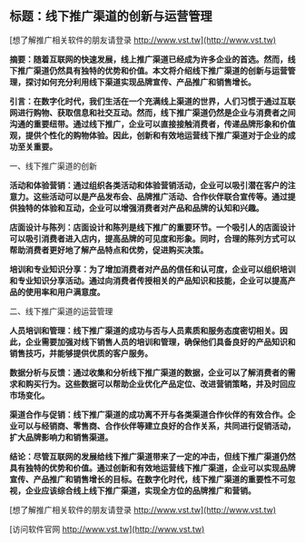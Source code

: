 ## **标题：线下推广渠道的创新与运营管理**

[想了解推广相关软件的朋友请登录 http://www.vst.tw](http://www.vst.tw)

**摘要：随着互联网的快速发展，线上推广渠道已经成为许多企业的首选。然而，线下推广渠道仍然具有独特的优势和价值。本文将介绍线下推广渠道的创新与运营管理，探讨如何充分利用线下渠道实现品牌宣传、产品推广和销售增长。**

**引言：在数字化时代，我们生活在一个充满线上渠道的世界，人们习惯于通过互联网进行购物、获取信息和社交互动。然而，线下推广渠道仍然是企业与消费者之间沟通的重要纽带。通过线下推广，企业可以直接接触消费者，传递品牌形象和价值观，提供个性化的购物体验。因此，创新和有效地运营线下推广渠道对于企业的成功至关重要。**

一、线下推广渠道的创新

**活动和体验营销：通过组织各类活动和体验营销活动，企业可以吸引潜在客户的注意力。这些活动可以是产品发布会、品牌推广活动、合作伙伴联合宣传等。通过提供独特的体验和互动，企业可以增强消费者对产品和品牌的认知和兴趣。**

**店面设计与陈列：店面设计和陈列是线下推广的重要环节。一个吸引人的店面设计可以吸引消费者进入店内，提高品牌的可见度和形象。同时，合理的陈列方式可以帮助消费者更好地了解产品特点和优势，促进购买决策。**

**培训和专业知识分享：为了增加消费者对产品的信任和认可度，企业可以组织培训和专业知识分享活动。通过向消费者传授相关的产品知识和技能，企业可以提高产品的使用率和用户满意度。**

二、线下推广渠道的运营管理

**人员培训和管理：线下推广渠道的成功与否与人员素质和服务态度密切相关。因此，企业需要加强对线下销售人员的培训和管理，确保他们具备良好的产品知识和销售技巧，并能够提供优质的客户服务。**

**数据分析与反馈：通过收集和分析线下推广渠道的数据，企业可以了解消费者的需求和购买行为。这些数据可以帮助企业优化产品定位、改进营销策略，并及时回应市场变化。**

**渠道合作与促销：线下推广渠道的成功离不开与各类渠道合作伙伴的有效合作。企业可以与经销商、零售商、合作伙伴等建立良好的合作关系，共同进行促销活动，扩大品牌影响力和销售渠道。**

**结论：尽管互联网的发展给线下推广渠道带来了一定的冲击，但线下推广渠道仍然具有独特的优势和价值。通过创新和有效地运营线下推广渠道，企业可以实现品牌宣传、产品推广和销售增长的目标。在数字化时代，线下推广渠道的重要性不可忽视，企业应该综合线上线下推广渠道，实现全方位的品牌推广和营销。**

[想了解推广相关软件的朋友请登录 http://www.vst.tw](http://www.vst.tw)


[访问软件官网 http://www.vst.tw](http://www.vst.tw)
